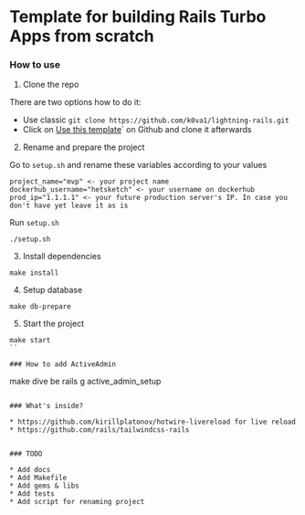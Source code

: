 # Template for building Rails Turbo Apps from scratch

### How to use

1. Clone the repo

There are two options how to do it:

* Use classic `git clone https://github.com/k0va1/lightning-rails.git`
* Click on [Use this template](https://github.com/new?template_name=lightning-rails&template_owner=k0va1)` on Github and clone it afterwards

2. Rename and prepare the project

Go to `setup.sh` and rename these variables according to your values

```
project_name="mvp" <- your project name
dockerhub_username="hetsketch" <- your username on dockerhub
prod_ip="1.1.1.1" <- your future production server's IP. In case you don't have yet leave it as is
```

Run `setup.sh`

```
./setup.sh
```

3. Install dependencies

```
make install
```

4. Setup database

```
make db-prepare
```

5. Start the project

```
make start
``

### How to add ActiveAdmin

```
make dive
be rails g active_admin_setup
```

### What's inside?

* https://github.com/kirillplatonov/hotwire-livereload for live reload
* https://github.com/rails/tailwindcss-rails


### TODO

* Add docs
* Add Makefile
* Add gems & libs
* Add tests
* Add script for renaming project
